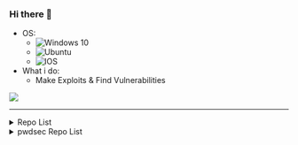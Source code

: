 ### Hi there 👋
  - OS:
    - <img alt="Windows 10" src="https://img.shields.io/badge/Windows-0078D6?style=for-the-badge&logo=windows&logoColor=white" />
    - <img alt="Ubuntu" src="https://img.shields.io/badge/Ubuntu-E95420?style=for-the-badge&logo=ubuntu&logoColor=white" />
    - <img alt="IOS" src="https://img.shields.io/badge/iOS-000000?style=for-the-badge&logo=ios&logoColor=white">
  - What i do:
    - Make Exploits & Find Vulnerabilities

![](https://komarev.com/ghpvc/?username=pwd0kernel&color=brightgreen&style=flat)

-------

<details Closed>
  <summary>Repo List</summary>
  <a href="https://github.com/pwd0kernel/Prison-Architect-Execution">Prison Architect Execution</a><br>
  <a href="https://github.com/pwd0kernel/CloudScript-Downloader">CloudScript Downloader</a>
</details>

<details Closed>
  <summary>pwdsec Repo List</summary>
  <a href="https://github.com/pwdsec/pwd0console">pwd0console</a><br>
  <a href="https://github.com/pwdsec/CloudScript-Scraper">CloudScript Scraper</a><br>
  <a href="https://github.com/pwdsec/Magnius-Automated">Magnius Automated</a><br>
  <a href="https://github.com/pwdsec/Lynx-Exploit-DB">Lynx Exploit DB</a><br>
  <a href="https://github.com/pwdsec/CloudScript-Scraper-CSharp">CloudScript Scraper CSharp</a><br>
</details>
